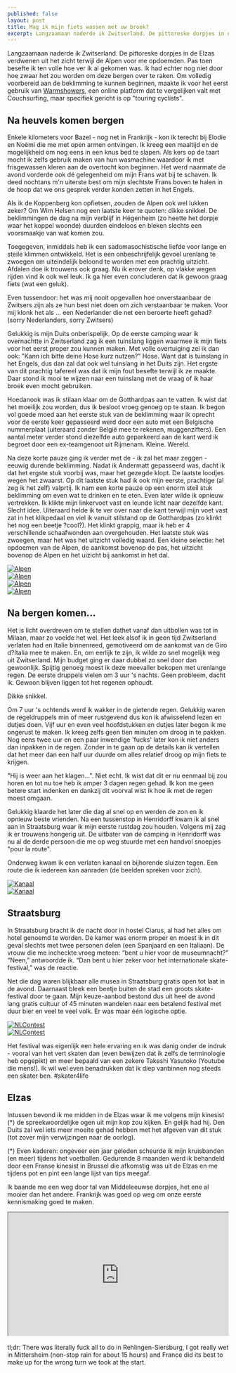 ```yaml
---
published: false
layout: post
title: Mag ik mijn fiets wassen met uw broek?
excerpt: Langzaamaan naderde ik Zwitserland. De pittoreske dorpjes in de Elzas verdwenen uit het zicht terwijl de Alpen voor me opdoemden. Pas toen besefte ik ten volle hoe ver ik al gekomen was. Ik had echter nog niet door hoe zwaar het zou worden om deze bergen over te raken. Om volledig voorbereid aan de beklimming te kunnen beginnen, maakte ik voor het eerst gebruik van [Warmshowers](https://www.warmshowers.org/), een online platform dat te vergelijken valt met Couchsurfing, maar specifiek gericht is op "touring cyclists".
---
```

Langzaamaan naderde ik Zwitserland. De pittoreske dorpjes in de Elzas verdwenen uit het zicht terwijl de Alpen voor me opdoemden. Pas toen besefte ik ten volle hoe ver ik al gekomen was. Ik had echter nog niet door hoe zwaar het zou worden om deze bergen over te raken. Om volledig voorbereid aan de beklimming te kunnen beginnen, maakte ik voor het eerst gebruik van [Warmshowers](https://www.warmshowers.org/), een online platform dat te vergelijken valt met Couchsurfing, maar specifiek gericht is op "touring cyclists".

## Na heuvels komen bergen

Enkele kilometers voor Bazel - nog net in Frankrijk - kon ik terecht bij Elodie en Noémi die me met open armen ontvingen. Ik kreeg een maaltijd en de mogelijkheid om nog eens in een knus bed te slapen. Als kers op de taart mocht ik zelfs gebruik maken van hun wasmachine waardoor ik met frisgewassen kleren aan de overtocht kon beginnen. Het werd naarmate de avond vorderde ook dé gelegenheid om mijn Frans wat bij te schaven. Ik deed nochtans m'n uiterste best om mijn slechtste Frans boven te halen in de hoop dat we ons gesprek verder konden zetten in het Engels. 

Als ik de Koppenberg kon opfietsen, zouden de Alpen ook wel lukken zeker? Om Wim Helsen nog een laatste keer te quoten: dikke snikkel. De beklimmingen de dag na mijn verblijf in Hégenheim (zo heette het dorpje waar het koppel woonde) duurden eindeloos en bleken slechts een voorsmaakje van wat komen zou.

Toegegeven, inmiddels heb ik een sadomasochistische liefde voor lange en steile klimmen ontwikkeld. Het is een onbeschrijfelijk gevoel urenlang te zwoegen om uiteindelijk beloond te worden met een prachtig uitzicht. Afdalen doe ik trouwens ook graag. Nu ik erover denk, op vlakke wegen rijden vind ik ook wel leuk. Ik ga hier even concluderen dat ik gewoon graag fiets (wat een geluk).

Even tussendoor: het was mij nooit opgevallen hoe onverstaanbaar de Zwitsers zijn als ze hun best niet doen om zich verstaanbaar te maken. Voor mij klonk het als ... een Nederlander die net een beroerte heeft gehad? (sorry Nederlanders, sorry Zwitsers)

Gelukkig is mijn Duits onberispelijk. Op de eerste camping waar ik overnachtte in Zwitserland zag ik een tuinslang liggen waarmee ik mijn fiets voor het eerst proper zou kunnen maken. Met volle overtuiging zei ik dan ook: "Kann ich bitte deine Hose kurz nutzen?" Hose. Want dat is tuinslang in het Engels, dus dan zal dat ook wel tuinslang in het Duits zijn. Het ergste van dit prachtig tafereel was dat ik mijn fout besefte terwijl ik ze maakte. Daar stond ik mooi te wijzen naar een tuinslang met de vraag of ik haar broek even mocht gebruiken.

Hoedanook was ik stilaan klaar om de Gotthardpas aan te vatten. Ik wist dat het moeilijk zou worden, dus ik besloot vroeg genoeg op te staan. Ik begon vol goede moed aan het eerste stuk van de beklimming waar ik oprecht voor de eerste keer gepasseerd werd door een auto met een Belgische nummerplaat (uiteraard zonder België mee te rekenen, muggenzifters). Een aantal meter verder stond diezelfde auto geparkeerd aan de kant werd ik begroet door een ex-teamgenoot uit Rijmenam. Kleine. Wereld.

Na deze korte pauze ging ik verder met de - ik zal het maar zeggen - eeuwig durende beklimming. Nadat ik Andermatt gepasseerd was, dacht ik dat het ergste stuk voorbij was, maar het gezegde klopt. De laatste loodjes wegen het zwaarst. Op dit laatste stuk had ik ook mijn eerste, prachtige (al zeg ik het zelf) valprtij. Ik nam een korte pauze op een enorm steil stuk beklimming om even wat te drinken en te eten. Even later wilde ik opnieuw vertrekken. Ik klikte mijn linkervoet vast en leunde licht naar dezelfde kant. Slecht idee. Uiteraard helde ik te ver over naar die kant terwijl mijn voet vast zat in het klikpedaal en viel ik vanuit stilstand op de Gotthardpas (zo klinkt het nog een beetje ?cool?). Het klinkt grappig, maar ik heb er 4 verschillende schaafwonden aan overgehouden. Het laatste stuk was zwoegen, maar het was het uitzicht volledig waard. Een kleine selectie: het opdoemen van de Alpen, de aankomst bovenop de pas, het uitzicht bovenop de Alpen en het uizicht bij aankomst in het dal.

<div class="row">
<article class="6u 12u$(xsmall) work-item">
<a href="{{ site.github.url }}/images/posts/Alpen1.jpg" class="image fit thumb"><img src="{{ site.github.url }}/images/posts/Alpen1_Small.jpg" alt="Alpen" /></a>
</article>
<article class="6u$ 12u$(xsmall) work-item">
<a href="{{ site.github.url }}/images/posts/Alpen2.jpg" class="image fit thumb"><img src="{{ site.github.url }}/images/posts/Alpen2_Small.jpg" alt="Alpen" /></a>
</article>
<article class="6u$ 12u$(xsmall) work-item">
<a href="{{ site.github.url }}/images/posts/Alpen3.jpg" class="image fit thumb"><img src="{{ site.github.url }}/images/posts/Alpen3_Small.jpg" alt="Alpen" /></a>
</article>
<article class="6u$ 12u$(xsmall) work-item">
<a href="{{ site.github.url }}/images/posts/Alpen4.jpg" class="image fit thumb"><img src="{{ site.github.url }}/images/posts/Alpen4_Small.jpg" alt="Alpen" /></a>
</article>
</div>

## Na bergen komen...

Het is licht overdreven om te stellen dathet vanaf dan uitbollen was tot in Milaan, maar zo voelde het wel. Het leek alsof ik in geen tijd Zwitserland verlaten had en Italie binnenreed, gemotiveerd om de aankomst van de Giro d?Italia mee te maken. En, om eerlijk te zijn, ik wilde zo snel mogelijk weg uit Zwitserland. Mijn budget ging er daar dubbel zo snel door dan gewoonlijk.
Spijtig genoeg moest ik deze meevaller bekopen met urenlange regen. De eerste druppels vielen om 3 uur 's nachts. Geen probleem, dacht ik. Gewoon blijven liggen tot het regenen ophoudt. 

Dikke snikkel. 

Om 7 uur 's ochtends werd ik wakker in de gietende regen. Gelukkig waren de regeldruppels min of meer rustgevend dus kon ik afwisselend lezen en dutjes doen. Vijf uur en even veel hoofdstukken en dutjes later begon ik me ongerust te maken. Ik kreeg zelfs geen tien minuten om droog in te pakken. Nog eens twee uur en een paar inwendige 'fucks' later kon ik niet anders dan inpakken in de regen. Zonder in te gaan op de details kan ik vertellen dat het meer dan een half uur duurde om alles relatief droog op mijn fiets te krijgen.

"Hij is weer aan het klagen...". Niet echt. Ik wist dat dit er nu eenmaal bij zou horen en tot nu toe heb ik amper 3 dagen regen gehad. Ik kon me geen betere start indenken en dankzij dit voorval wist ik hoe ik met de regen moest omgaan.

Gelukkig klaarde het later die dag al snel op en werden de zon en ik opnieuw beste vrienden. Na een tussenstop in Henridorff kwam ik al snel aan in Straatsburg waar ik mijn eerste rustdag zou houden. Volgens mij zag ik er trouwens hongerig uit. De uitbater van de camping in Henridorff was nu al de derde persoon die me op weg stuurde met een handvol snoepjes "pour la route". 

Onderweg kwam ik een verlaten kanaal en bijhorende sluizen tegen. Een route die ik iedereen kan aanraden (de beelden spreken voor zich).

<div class="row">
<article class="6u 12u$(xsmall) work-item">
<a href="{{ site.github.url }}/images/posts/Kanaal1.jpg" class="image fit thumb"><img src="{{ site.github.url }}/images/posts/Kanaal1_Small.jpg" alt="Kanaal" /></a>
</article>
<article class="6u$ 12u$(xsmall) work-item">
<a href="{{ site.github.url }}/images/posts/Kanaal2.jpg" class="image fit thumb"><img src="{{ site.github.url }}/images/posts/Kanaal2_Small.jpg" alt="Kanaal" /></a>
</article>
</div>

## Straatsburg

In Straatsburg bracht ik de nacht door in hostel Ciarus, al had het alles om hotel genoemd te worden. De kamer was enorm proper en moest ik in dit geval slechts met twee personen delen (een Spanjaard en een Italiaan). De vrouw die me incheckte vroeg meteen: “bent u hier voor de museumnacht?” “Neen,” antwoordde ik. “Dan bent u hier zeker voor het internationale skate-festival,” was de reactie. 

Net die dag waren blijkbaar alle musea in Straatsburg gratis open tot laat in de avond. Daarnaast bleek een beetje buiten de stad een groots skate-festival door te gaan. Mijn keuze-aanbod bestond dus uit heel de avond lang gratis cultuur of 45 minuten wandelen naar een betalend festival met duur bier en veel te veel volk. Er was maar één logische optie.

<div class="row">
<article class="6u 12u$(xsmall) work-item">
<a href="{{ site.github.url }}/images/posts/NLContest1.jpg" class="image fit thumb"><img src="{{ site.github.url }}/images/posts/NLContest1_Small.jpg" alt="NLContest" /></a>
</article>
<article class="6u$ 12u$(xsmall) work-item">
<a href="{{ site.github.url }}/images/posts/NLContest2.jpg" class="image fit thumb"><img src="{{ site.github.url }}/images/posts/NLContest2_Small.jpg" alt="NLContest" /></a>
</article>
</div>

Het festival was eigenlijk een hele ervaring en ik was danig onder de indruk - vooral van het vert skaten dan (even bewijzen dat ik zelfs de terminologie heb opgepikt) en meer bepaald van een zekere Takeshi Yasutoko (Youtube die mens!). Ik wil wel even benadrukken dat ik diep vanbinnen nog steeds een skater ben. #skater4life

## Elzas

Intussen bevond ik me midden in de Elzas waar ik me volgens mijn kinesist (*) de spreekwoordelijke ogen uit mijn kop zou kijken. En gelijk had hij. Den Duits zal wel iets meer moeite gehad hebben met het afgeven van dit stuk (tot zover mijn verwijzingen naar de oorlog).

(*) Even kaderen: ongeveer een jaar geleden scheurde ik mijn kruisbanden (en meer) tijdens het voetballen. Gedurende 8 maanden werd ik behandeld door een Franse kinesist in Brussel die afkomstig was uit de Elzas en me tijdens pot en pint een lange lijst van tips meegaf. 

Ik baande me een weg door tal van Middeleeuwse dorpjes, het ene al mooier dan het andere. Frankrijk was goed op weg om onze eerste kennismaking goed te maken.

<style>.embed-container { position: relative; padding-bottom: 56.25%; height: 0; overflow: hidden; max-width: 100%; } .embed-container iframe, .embed-container object, .embed-container embed { position: absolute; top: 0; left: 0; width: 100%; height: 100%; }</style><div class='embed-container'><iframe src='https://www.google.com/maps/d/embed?mid=1h52MkOEyZpzAVWLbLCiISP-lOKk' width='640' height='480'></iframe></div>
<br>
tl;dr: There was literally fuck all to do in Rehlingen-Siersburg, I got really wet in Mittersheim (non-stop rain for about 15 hours) and France did its best to make up for the wrong turn we took at the start.
